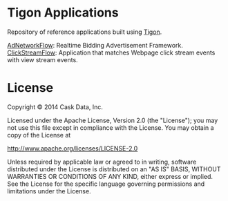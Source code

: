 Tigon Applications
==================

Repository of reference applications built using [Tigon](http://tigon.io/).

[AdNetworkFlow](/AdNetworkFlow/): Realtime Bidding Advertisement Framework.<br>
[ClickStreamFlow](/ClickStreamFlow/): Application that matches Webpage click stream events with view stream events.


License
=======

Copyright © 2014 Cask Data, Inc.

Licensed under the Apache License, Version 2.0 (the "License"); you may not use this file except in compliance with the License. You may obtain a copy of the License at

  http://www.apache.org/licenses/LICENSE-2.0

Unless required by applicable law or agreed to in writing, software distributed under the License is distributed on an "AS IS" BASIS, WITHOUT WARRANTIES OR CONDITIONS OF ANY KIND, either express or implied. See the License for the specific language governing permissions and limitations under the License.
